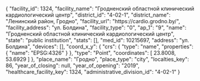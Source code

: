 {
    "facility_id": 1324,
    "facility_name": "Гродненский областной клинический кардиологический центр",
    "district_id": "4-02-1",
    "district_name": "Ленинский район, Гродно",
    "facility_url": "https:\/\/cardio.grodno.by\/",
    "facility_address": "ул. Болдина",
    "facility_type": "0",
    "ap_1": "9",
    "name": "Гродненский областной клинический кардиологический центр",
    "state": "public institution",
    "stats": [],
    "med_id": 10215697,
    "address": "ул. Болдина",
    "devices": [],
    "coord_x_y": {
        "crs": {
            "type": "name",
            "properties": {
                "name": "EPSG:4326"
            }
        },
        "type": "Point",
        "coordinates": [
            23.8008,
            53.6929
        ]
    },
    "place_name": "Гродно",
    "place_type": "city",
    "localties_key": 86,
    "year_of_closing": null,
    "year_of_opening": "2019",
    "healthcare_facility_key": 1324,
    "administrative_division_id": "4-02-1"
}